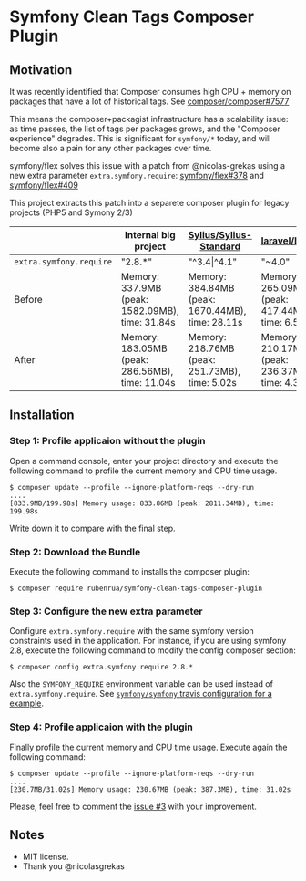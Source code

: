 Symfony Clean Tags Composer Plugin
==================================

Motivation
----------

It was recently identified that Composer consumes high CPU + memory on packages that have a lot of historical tags. See [composer/composer#7577](https://github.com/composer/composer/issues/7577)

This means the composer+packagist infrastructure has a scalability issue: as time passes, the list of tags per packages grows, and the "Composer experience" degrades. This is significant for `symfony/*` today, and will become also a pain for any other packages over time.

symfony/flex solves this issue with a patch from @nicolas-grekas using a new extra parameter  `extra.symfony.require`: [symfony/flex#378](https://github.com/symfony/flex/pull/378) and [symfony/flex#409](https://github.com/symfony/flex/pull/409)

This project extracts this patch into a separete composer plugin for legacy projects (PHP5 and Symony 2/3)


| | Internal big project | [Sylius/Sylius-Standard](https://github.com/Sylius/Sylius-Standard) | [laravel/laravel](https://github.com/laravel/laravel)
| ----- | ----- | ---- | --- |
| `extra.symfony.require` | "2.8.*" | "^3.4\|^4.1" | "~4.0" |
| Before | Memory: 337.9MB (peak: 1582.09MB), time: 31.84s|  Memory: 384.84MB (peak: 1670.44MB), time: 28.11s | Memory: 265.09MB (peak: 417.44MB), time: 6.57s
| After | Memory: 183.05MB (peak: 286.56MB), time: 11.04s | Memory: 218.76MB (peak: 251.73MB), time: 5.02s| Memory: 210.17MB (peak: 236.37MB), time: 4.38s

Installation
------------

### Step 1: Profile applicaion without the plugin

Open a command console, enter your project directory and execute the following command to profile the current memory and CPU time usage.

```
$ composer update --profile --ignore-platform-reqs --dry-run
....
[833.9MB/199.98s] Memory usage: 833.86MB (peak: 2811.34MB), time: 199.98s
```
Write down it to compare with the final step.

### Step 2: Download the Bundle

Execute the following command to installs the composer plugin:

```
$ composer require rubenrua/symfony-clean-tags-composer-plugin
```

### Step 3: Configure the new extra parameter

Configure `extra.symfony.require` with the same symfony version constraints used in the application. For instance, if you are using symfony 2.8, execute the following command to modify the config composer section:

```
$ composer config extra.symfony.require 2.8.*
```

Also the `SYMFONY_REQUIRE` environment variable can be used instead of `extra.symfony.require`. See [`symfony/symfony` travis configuration for a example](https://github.com/symfony/symfony/commit/940ec8f2d5c562bc1b2424f67ab0cbd1f3c59e51#diff-354f30a63fb0907d4ad57269548329e3).

### Step 4: Profile applicaion with the plugin

Finally profile the current memory and CPU time usage. Execute again the following command:

```
$ composer update --profile --ignore-platform-reqs --dry-run
....
[230.7MB/31.02s] Memory usage: 230.67MB (peak: 387.3MB), time: 31.02s
```

Please, feel free to comment the [issue #3](https://github.com/rubenrua/symfony-clean-tags-composer-plugin/issues/3) with your improvement.

Notes
-----

* MIT license.
* Thank you @nicolasgrekas

